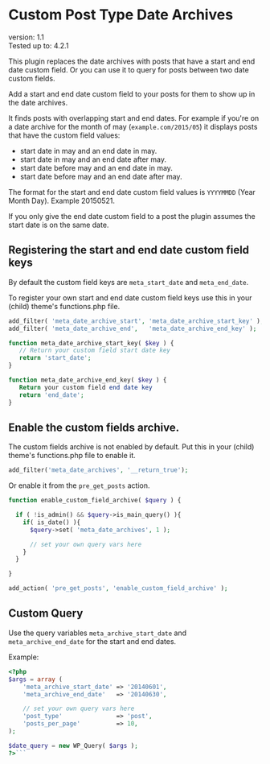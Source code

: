 # Custom Post Type Date Archives

version:      1.1  
Tested up to: 4.2.1  

This plugin replaces the date archives with posts that have a start and end date custom field.
Or you can use it to query for posts between two date custom fields.

Add a start and end date custom field to your posts for them to show up in the date archives.

It finds posts with overlapping start and end dates. For example if you're on a date archive for the month of may (`example.com/2015/05`) it displays posts that have the custom field values:

 * start date in may and an end date in may.
 * start date in may and an end date after may.
 * start date before may and an end date in may.
 * start date before may and an end date after may.

The format for the start and end date custom field values is `YYYYMMDD` (Year Month Day). Example 20150521.

If you only give the end date custom field to a post the plugin assumes the start date is on the same date.

## Registering the start and end date custom field keys
By default the custom field keys are `meta_start_date` and `meta_end_date`.

To register your own start and end date custom field keys use this in your (child) theme's functions.php file.

 ```php
add_filter( 'meta_date_archive_start', 'meta_date_archive_start_key' );
add_filter( 'meta_date_archive_end',   'meta_date_archive_end_key' );

function meta_date_archive_start_key( $key ) {
	// Return your custom field start date key
	return 'start_date';
}

function meta_date_archive_end_key( $key ) {
	Return your custom field end date key
	return 'end_date';
}
```

## Enable the custom fields archive.
The custom fields archive is not enabled by default. Put this in your (child) theme's functions.php file to enable it.
```php
add_filter('meta_date_archives', '__return_true');
```

Or enable it from the `pre_get_posts` action.
```php
function enable_custom_field_archive( $query ) {

  if ( !is_admin() && $query->is_main_query() ){
    if( is_date() ){
      $query->set( 'meta_date_archives', 1 );

      // set your own query vars here
    }
  }

}

add_action( 'pre_get_posts', 'enable_custom_field_archive' );
```

## Custom Query
Use the query variables `meta_archive_start_date` and `meta_archive_end_date` for the start and end dates.

Example:
```php
<?php
$args = array (
	'meta_archive_start_date' => '20140601',
	'meta_archive_end_date'   => '20140630',

	// set your own query vars here 
	'post_type'               => 'post',
	'posts_per_page'          => 10,
);

$date_query = new WP_Query( $args );
?>```